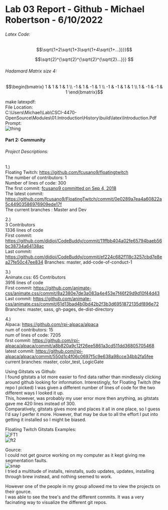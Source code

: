 # Lab 03 Report - Github - Michael Robertson - 6/10/2022  

###### Latex Code:  
$$\sqrt{1+2\sqrt{1+3\sqrt{1+4\sqrt{1+...}}}}$$

$$\sqrt{2}^{\sqrt{2}^{\sqrt{2}^{\sqrt{2}...}}} $$

###### Hadamard Matrix size 4:  
$$\begin{bmatrix}
1 & 1 & 1 & 1 \\ 
-1 & 1 & -1 & 1 \\ 
-1 & -1 & 1 & 1 \\
1 & -1 & -1 & 1
\end{bmatrix}$$  

make latexpdf:  
File Location:  
C:\Users\Michael\Lab\CSCI-4470-OpenSource\Modules\01.Introduction\History\build\latex\Introduction.Pdf
Prompt:  
![thing](https://user-images.githubusercontent.com/95317029/173473537-d5f43980-6d41-4d48-a303-b2479f2b71d2.PNG)  

#### Part 2: Community  

###### Project Descriptions:  
1.)   
Floating Twitch: https://github.com/fcusano9/floatingtwitch  
The number of contributors: 1  
Number of lines of code: 300    
The first commit: [fcusano9 committed on Sep 4, 2018  ](https://github.com/fcusano9/FloatingTwitch/commit/8ae1d065a505a3baeb4bc77eeb61c3f474c81270)  
The latest commit: https://github.com/fcusano9/FloatingTwitch/commit/0e0289a7ea4a60822a5c44903586976909ede17f   
The current branches : Master and Dev     

2.)  
3 Contributors  
1336 lines of code  
First commit: https://github.com/didioj/CodeBuddy/commit/11ffbb404a02fe65794baeb56bc38734a64138ac  
Last commit: https://github.com/didioj/CodeBuddy/commit/ef224c682f118c3257cbd7e8ea27fe50c47ee834 
Branches: master, add-code-of-conduct-1    

3.)  
Animate.css: 65 Contributors    
3916 lines of code  
First commit: https://github.com/animate-css/animate.css/commit/8a2380e7de3a083a4e453e7f46f29d9d10f44d43  
Last commit: https://github.com/animate-css/animate.css/commit/61d13bad4b0bd42b2f3b3d6951872135df896e72  
Branches: master, sass, gh-pages, de-dist-directory     
 

4.)  
Alpaca: https://github.com/rpi-alpaca/alpaca  
num of contributors: 15  
num of lines of code: 7205  
first commit: https://github.com/rpi-alpaca/alpaca/commit/a8b820a9c12f26ee5861a3cd511dd36805705468  
latest commit: https://github.com/rpi-alpaca/alpaca/commit/550d1c4f06c0697f5c9e638a98cce34bb2fa5fee  
current branches: master, color_test, LogicGate     


Using Gitstats vs Github:  
I found gitstats a lot more easier to find data rather than mindlessly clicking around github looking for information.
Interestingly, for Floating Twitch (the repo I picked) I was given a different number of lines of code for the two different ways I looked it up.  
This, however, was probably my user error more then anything, as gitstats gave me 420 lines instead of 300.  
Comparatively, gitstats gives more and places it all in one place, so I guess I'd say I perfer it more. However, that may be due to all the effort I put into getting it installed so I might be biased.

Floating Twitch Gitstats Examples:  
![FT1](https://user-images.githubusercontent.com/95317029/173465154-b805ec45-ac66-469b-91aa-e2f7e5a30345.PNG)  
![ft2](https://user-images.githubusercontent.com/95317029/173465167-d2d0ab58-2b85-47ee-8739-55093a5feb41.PNG)  

Gource:  
I could not get gource working on my computer as it kept giving me segmentation faults.  
![snap](https://user-images.githubusercontent.com/95317029/173484105-5077aded-5695-4a25-a64f-d1db748ff086.PNG)  
I tried a multitude of installs, reinstalls, sudo updates, updates, installing through brew instead, and nothing seemed to work.  

However one of the people in my group allowed me to view the projects on their gource.  
I was able to see the tree's and the different commits. It was a very facinating way to visualize the different git repos.  






